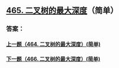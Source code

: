 ## [465. 二叉树的最大深度](https://leetcode-cn.com/problems/merge-two-sorted-lists/)（简单）





### 答案：



#### [上一题（464. 二叉树的最大深度）(简单)](https://github.com/sdwwld/leetCode/blob/master/src/main/java/com/wld/java/leetcode/leetCode0464.md)

#### [下一题（466. 二叉树的最大深度）(简单)](https://github.com/sdwwld/leetCode/blob/master/src/main/java/com/wld/java/leetcode/leetCode0466.md)